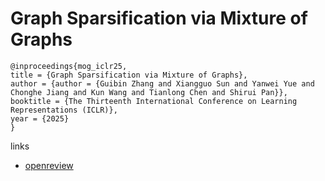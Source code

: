 # Graph Sparsification via Mixture of Graphs

```
@inproceedings{mog_iclr25,
title = {Graph Sparsification via Mixture of Graphs},
author = {author = {Guibin Zhang and Xiangguo Sun and Yanwei Yue and Chonghe Jiang and Kun Wang and Tianlong Chen and Shirui Pan}},
booktitle = {The Thirteenth International Conference on Learning Representations (ICLR)},
year = {2025}
}
```

links
- [openreview](https://openreview.net/forum?id=7ANDviElAo)
